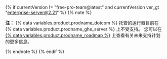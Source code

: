 {% if currentVersion != "free-pro-team@latest" and currentVersion ver_gt "enterprise-server@2.21" %}
{% note %}

**注：** {% data variables.product.prodname_dotcom %} 托管的运行器目前在 {% data variables.product.prodname_ghe_server %} 上不受支持。 您可以在 [{% data variables.product.prodname_roadmap %}](https://github.com/github/roadmap/issues/72) 上查看有关未来支持计划的更多信息。

{% endnote %}
{% endif %}
